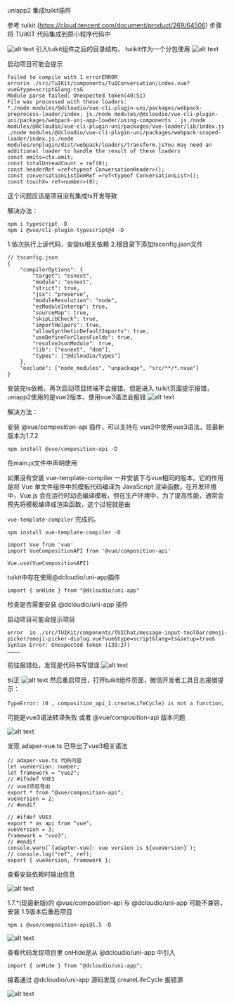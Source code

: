 uniapp2 集成tuikit插件

参考 tuikit (https://cloud.tencent.com/document/product/269/64506) 步骤 将 TUiKIT 代码集成到原小程序代码中

![alt text](./images/tuikit/image.png)
引入tuikit组件之后的目录结构， tuiikit作为一个分包使用
![alt text](./images/tuikit/image-1.png)

启动项目可能会提示
```
Failed to compile with 1 errorERROR
errorin ./src/TuIKit/components/TuIConversation/index.vue?vue&type=script&lang-ts&
Module parse failed: Unexpected token(40:51)
File was processed with these loaders:
*./node modules/@dcloudio/vue-cli-plugin-uni/packages/webpack-preprocess-loader/index. js./node modules/@dcloudio/vue-cli-plugin-uni/packages/webpack-uni-app-loader/using-components . js./node modules/@dcloudio/vue-cli-plugin-uni/packages/vue-loader/lib/index.js
./node modules/@dcloudio/vue-cli-plugin-uni/packages/webpack-scoped-loader/index.js./node modules/unplugin/dist/webpack/loaders/transform.jsYou may need an additional loader to handle the result of these loaders
const emits=ctx.emit;
const totalUnreadCount = ref(0);
const headerRef =ref<typeof ConversationHeader>();
const conversationListDomRef =ref<typeof ConversationList>();
const touchX= ref<number>(0);
```
这个问题应该是项目没有集成ts开发导致

解决办法：
```
npm i typescript -D
npm i @vue/cli-plugin-typescript@4 -D
```
1.依次执行上诉代码，安装ts相关依赖
2.根目录下添加tsconfig.json文件
```
// tsconfig.json
{
    "compilerOptions": {
        "target": "esnext",
        "module": "esnext",
        "strict": true,
        "jsx": "preserve",
        "moduleResolution": "node",
        "esModuleInterop": true,
        "sourceMap": true,
        "skipLibCheck": true,
        "importHelpers": true,
        "allowSyntheticDefaultImports": true,
        "useDefineForClassFields": true,
        "resolveJsonModule": true,
        "lib": ["esnext", "dom"],
        "types": ["@dcloudio/types"]
    },
    "exclude": ["node_modules", "unpackage", "src/**/*.nvue"]
}
```
安装完ts依赖，再次启动项目终端不会报错，但是进入 tuikit页面提示报错，uniapp2使用的是vue2版本，使用vue3语法会报错
![alt text](./images/tuikit/image-2.png)

解决方法：

安装 @vue/composition-api 插件，可以支持在 vue2中使用vue3语法，现最新版本为1.7.2
```
npm install @vue/composition-api -D
```
在main.js文件中声明使用

如果没有安装 vue-template-compiler 一并安装下与vue相同的版本。它的作用是将 Vue 单文件组件中的模板代码编译为 JavaScript 渲染函数。在开发环境中，Vue.js 会在运行时动态编译模板，但在生产环境中，为了提高性能，通常会预先将模板编译成渲染函数，这个过程就是由 

`vue-template-compiler` 完成的。
```
npm install vue-template-compiler -D
```
```
import Vue from 'vue'
import VueCompositionAPI from '@vue/composition-api'

Vue.use(VueCompositionAPI)
```
tuikit中存在使用@dcloudio/uni-app插件
```
import { onHide } from "@dcloudio/uni-app"
```
检查是否需要安装 @dcloudio/uni-app 插件

启动项目可能会提示项目 
```
error  in ./src/TUIKit/components/TUIChat/message-input-toolbar/emoji-picker/emoji-picker-dialog.vue?vue&type=script&lang=ts&setup=true&
Syntax Error: Unexpected token (139:27)
…………
```
前往报错处，发现是代码书写错误
![alt text](./images/tuikit/image-3.png)

纠正
![alt text](./images/tuikit/image-4.png)
然后重启项目，打开tuikit组件页面，微信开发者工具日志报错提示：
```
TypeError: (0 , composition_api_1.createLifeCycle) is not a function，
```
可能是vue3语法转译失败 或者 @vue/composition-api 版本问题

![alt text](./images/tuikit/image-5.png)

发现 adaper-vue.ts 已导出了vue3相关语法
```
// adaper-vue.ts 代码内容
let vueVersion: number;
let framework = "vue2";
// #ifndef VUE3
// vue2项目导出
export * from "@vue/composition-api";
vueVersion = 2;
// #endif

// #ifdef VUE3
export * as api from "vue";
vueVersion = 3;
framework = "vue3";
// #endif
console.warn(`[adapter-vue]: vue version is ${vueVersion}`);
// console.log("ref", ref);
export { vueVersion, framework };
```
查看安装依赖时输出信息

![alt text](./images/tuikit/image-6.png)

1.7.*(现最新版)的 @vue/composition-api 与 @dcloudio/uni-app 可能不兼容，安装 1.5版本后重启项目

```
npm i @vue/composition-api@1.5 -D 
```

![alt text](./images/tuikit/image-7.png)

查看代码发现项目里 onHIde是从 @dcloudio/uni-app 中引入
```
import { onHide } from "@dcloudio/uni-app";
```
接着通过 @dcloudio/uni-app 源码发现  createLifeCycle 报错源

![alt text](./images/tuikit/image-8.png)
